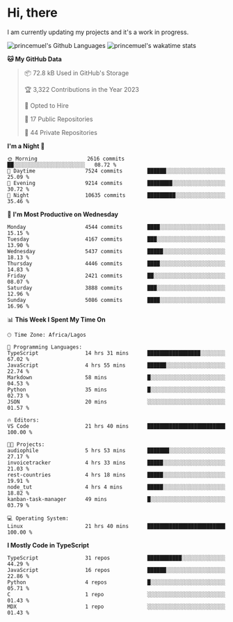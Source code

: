 # Hi, there

<!--
**princemuel/princemuel** is a ✨ _special_ ✨ repository because its `README.md` (this file) appears on your GitHub profile.

Here are some ideas to get you started:

- 🔭 I’m currently working on ...
- 🌱 I’m currently learning ...
- 👯 I’m looking to collaborate on ...
- 🤔 I’m looking for help with ...
- 💬 Ask me about ...
- 📫 How to reach me: ...
- 😄 Pronouns: ...
- ⚡ Fun fact: ...
-->

I am currently updating my projects and it's a work in progress.

![princemuel's Github Languages](https://github-readme-stats.vercel.app/api/top-langs/?username=princemuel&text_color=586069&layout=compact&hide_border=true&title_color=0366d6&count_private=true&include_all_commits=true&theme=tokyonight&show_icons=true)
![princemuel's wakatime stats](https://github-readme-stats.vercel.app/api/wakatime?username=princemuel&text_color=586069&layout=compact&hide_border=true&title_color=0366d6&count_private=true&include_all_commits=true&theme=tokyonight&show_icons=true)

<!--START_SECTION:waka-->
**🐱 My GitHub Data** 

> 📦 72.8 kB Used in GitHub's Storage 
 > 
> 🏆 3,322 Contributions in the Year 2023
 > 
> 💼 Opted to Hire
 > 
> 📜 17 Public Repositories 
 > 
> 🔑 44 Private Repositories 
 > 
**I'm a Night 🦉** 

```text
🌞 Morning                2616 commits        ██░░░░░░░░░░░░░░░░░░░░░░░   08.72 % 
🌆 Daytime                7524 commits        ██████░░░░░░░░░░░░░░░░░░░   25.09 % 
🌃 Evening                9214 commits        ████████░░░░░░░░░░░░░░░░░   30.72 % 
🌙 Night                  10635 commits       █████████░░░░░░░░░░░░░░░░   35.46 % 
```
📅 **I'm Most Productive on Wednesday** 

```text
Monday                   4544 commits        ████░░░░░░░░░░░░░░░░░░░░░   15.15 % 
Tuesday                  4167 commits        ███░░░░░░░░░░░░░░░░░░░░░░   13.90 % 
Wednesday                5437 commits        █████░░░░░░░░░░░░░░░░░░░░   18.13 % 
Thursday                 4446 commits        ████░░░░░░░░░░░░░░░░░░░░░   14.83 % 
Friday                   2421 commits        ██░░░░░░░░░░░░░░░░░░░░░░░   08.07 % 
Saturday                 3888 commits        ███░░░░░░░░░░░░░░░░░░░░░░   12.96 % 
Sunday                   5086 commits        ████░░░░░░░░░░░░░░░░░░░░░   16.96 % 
```


📊 **This Week I Spent My Time On** 

```text
🕑︎ Time Zone: Africa/Lagos

💬 Programming Languages: 
TypeScript               14 hrs 31 mins      █████████████████░░░░░░░░   67.02 % 
JavaScript               4 hrs 55 mins       ██████░░░░░░░░░░░░░░░░░░░   22.74 % 
Markdown                 58 mins             █░░░░░░░░░░░░░░░░░░░░░░░░   04.53 % 
Python                   35 mins             █░░░░░░░░░░░░░░░░░░░░░░░░   02.73 % 
JSON                     20 mins             ░░░░░░░░░░░░░░░░░░░░░░░░░   01.57 % 

🔥 Editors: 
VS Code                  21 hrs 40 mins      █████████████████████████   100.00 % 

🐱‍💻 Projects: 
audiophile               5 hrs 53 mins       ███████░░░░░░░░░░░░░░░░░░   27.17 % 
invoicetracker           4 hrs 33 mins       █████░░░░░░░░░░░░░░░░░░░░   21.03 % 
rest-countries           4 hrs 18 mins       █████░░░░░░░░░░░░░░░░░░░░   19.91 % 
node_tut                 4 hrs 4 mins        █████░░░░░░░░░░░░░░░░░░░░   18.82 % 
kanban-task-manager      49 mins             █░░░░░░░░░░░░░░░░░░░░░░░░   03.79 % 

💻 Operating System: 
Linux                    21 hrs 40 mins      █████████████████████████   100.00 % 
```

**I Mostly Code in TypeScript** 

```text
TypeScript               31 repos            ███████████░░░░░░░░░░░░░░   44.29 % 
JavaScript               16 repos            ██████░░░░░░░░░░░░░░░░░░░   22.86 % 
Python                   4 repos             █░░░░░░░░░░░░░░░░░░░░░░░░   05.71 % 
C                        1 repo              ░░░░░░░░░░░░░░░░░░░░░░░░░   01.43 % 
MDX                      1 repo              ░░░░░░░░░░░░░░░░░░░░░░░░░   01.43 % 
```




<!--END_SECTION:waka-->
